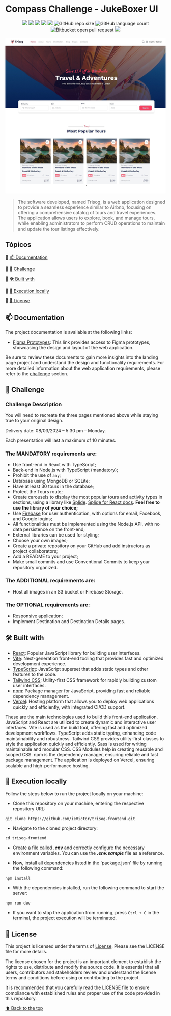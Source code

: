 # Compass Challenge - JukeBoxer UI

<div align="center">
  <img src="https://img.shields.io/static/v1?label=React&message=library&color=blue&style=for-the-badge&logo=react"/>  
  <img src="https://img.shields.io/static/v1?label=vite&message=bundler&color=blue&style=for-the-badge&logo=vite"/>  
  <img src="https://img.shields.io/static/v1?label=typescript&message=superset&color=blue&style=for-the-badge&logo=typescript"/>
  <img src="https://img.shields.io/static/v1?label=tailwind&message=framework&color=blue&style=for-the-badge&logo=tailwindcss"/
  <img src="https://img.shields.io/static/v1?label=npm&message=manager&color=white&style=for-the-badge&logo=npm"/>
  <img src="http://img.shields.io/static/v1?label=License&message=MIT&color=green&style=for-the-badge"/>
  <img alt="GitHub repo size" src="https://img.shields.io/github/repo-size/ViniciusGR797/juke-boxer?style=for-the-badge">
  <img alt="GitHub language count" src="https://img.shields.io/github/languages/count/ViniciusGR797/juke-boxer?style=for-the-badge">
  <img alt="Bitbucket open pull request" src="https://img.shields.io/bitbucket/pr-raw/ViniciusGR797/juke-boxer?style=for-the-badge">
  <img src="http://img.shields.io/static/v1?label=STATUS&message=Development&color=GREEN&style=for-the-badge"/>
</div>

<div align="center">
  <br/>
  <img src="public/home.jpeg" alt="Home page">
</div>

> The software developed, named Trisog, is a web application designed to provide a seamless experience similar to Airbnb, focusing on offering a comprehensive catalog of tours and travel experiences. The application allows users to explore, book, and manage tours, while enabling administrators to perform CRUD operations to maintain and update the tour listings effectively.

## Tópicos

:small_blue_diamond: [📫 Documentation](#-documentation)

:small_blue_diamond: [🗻 Challenge](#-challenge)

:small_blue_diamond: [🛠 Built with](#-built-with)

:small_blue_diamond: [🏡 Execution locally](#-execution-locally)

:small_blue_diamond: [📄 License](#-license)

## 📫 Documentation

The project documentation is available at the following links:

- [Figma Prototypes](https://www.figma.com/design/VGfRJ9g4gasvzlMscPltBw/Desafio-3?node-id=2816-3&t=PgtK2WlzMgG36FcY-1): This link provides access to Figma prototypes, showcasing the design and layout of the web application.

Be sure to review these documents to gain more insights into the landing page project and understand the design and functionality requirements. For more detailed information about the web application requirements, please refer to the [challenge](#-challenge) section.

## 🗻 Challenge

### Challenge Description

You will need to recreate the three pages mentioned above while staying true to your original design.

Delivery date: 08/03/2024 – 5:30 pm – Monday.

Each presentation will last a maximum of 10 minutes.

### The **MANDATORY** requirements are:

- Use front-end in React with TypeScript;
- Back-end in Node.js with TypeScript (mandatory);
- Prohibit the use of `any`;
- Database using MongoDB or SQLite;
- Have at least 30 tours in the database;
- Protect the Tours route;
- Create carousels to display the most popular tours and activity types in sections, using a library like [Splide](https://splidejs.com/). [Splide for React docs](https://splidejs.com/integration/react-splide/). **Feel free to use the library of your choice;**
- Use [Firebase](https://firebase.google.com/docs/auth?hl=pt-br) for user authentication, with options for email, Facebook, and Google logins;
- All functionalities must be implemented using the Node.js API, with no data persistence on the front-end;
- External libraries can be used for styling;
- Choose your own images;
- Create a private repository on your GitHub and add instructors as project collaborators;
- Add a README to your project;
- Make small commits and use Conventional Commits to keep your repository organized.

### The **ADDITIONAL** requirements are:

- Host all images in an S3 bucket or Firebase Storage.

### The **OPTIONAL** requirements are:

- Responsive application;
- Implement Destination and Destination Details pages.

## 🛠 Built with

- [React](https://reactjs.org/): Popular JavaScript library for building user interfaces.
- [Vite](https://vitejs.dev/): Next-generation front-end tooling that provides fast and optimized development experience.
- [TypeScript](https://www.typescriptlang.org/): JavaScript superset that adds static types and other features to the code.
- [Tailwind CSS](https://tailwindcss.com/): Utility-first CSS framework for rapidly building custom user interfaces.
- [npm](https://www.npmjs.com/): Package manager for JavaScript, providing fast and reliable dependency management.
- [Vercel](https://vercel.com/docs): Hosting platform that allows you to deploy web applications quickly and efficiently, with integrated CI/CD support.

These are the main technologies used to build this front-end application. JavaScript and React are utilized to create dynamic and interactive user interfaces. Vite is used as the build tool, offering fast and optimized development workflows. TypeScript adds static typing, enhancing code maintainability and robustness. Tailwind CSS provides utility-first classes to style the application quickly and efficiently. Sass is used for writing maintainable and modular CSS. CSS Modules help in creating reusable and scoped CSS. npm is the dependency manager, ensuring reliable and fast package management. The application is deployed on Vercel, ensuring scalable and high-performance hosting.

## 🏡 Execution locally

Follow the steps below to run the project locally on your machine:

* Clone this repository on your machine, entering the respective repository URL:
```
git clone https://github.com/ieVictor/trisog-frontend.git
```

* Navigate to the cloned project directory:
```
cd trisog-frontend
```

* Create a file called **_.env_** and correctly configure the necessary environment variables. You can use the **_.env.sample_** file as a reference.

* Now, install all dependencies listed in the 'package.json' file by running the following command:
```
npm install
```

* With the dependencies installed, run the following command to start the server:
```
npm run dev
```

* If you want to stop the application from running, press `Ctrl + C` in the terminal, the project execution will be terminated.

## 📝 License

This project is licensed under the terms of [License](LICENSE). Please see the LICENSE file for more details.

The license chosen for the project is an important element to establish the rights to use, distribute and modify the source code. It is essential that all users, contributors and stakeholders review and understand the license terms and conditions before using or contributing to the project.

It is recommended that you carefully read the LICENSE file to ensure compliance with established rules and proper use of the code provided in this repository.

[⬆ Back to the top](#compass-challenge---jukeboxer-ui)

